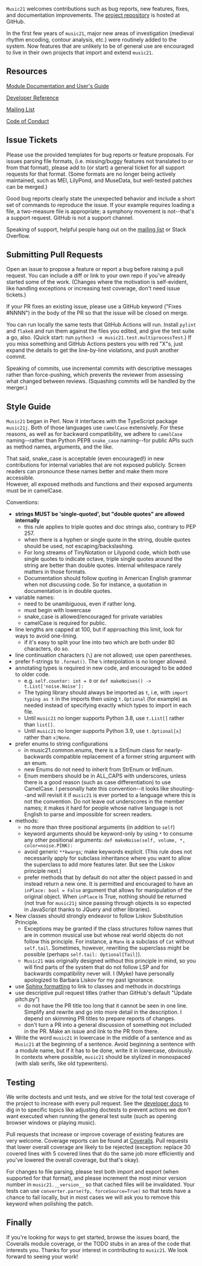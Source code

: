 `Music21` welcomes contributions such as bug reports, new features, fixes, and
documentation improvements. The
[project repository](http://www.github.com/cuthbertLab/music21) is hosted at GitHub.

In the first few years of `music21`, major new areas of investigation (medieval
rhythm encoding, contour analysis, etc.) were routinely added to the system. Now
features that are unlikely to be of general use are encouraged to live in their
own projects that import and extend `music21`.


## Resources ##

[Module Documentation and User's Guide](https://web.mit.edu/music21/doc/index.html)

[Developer Reference](https://web.mit.edu/music21/doc/developerReference/index.html)

[Mailing List](https://groups.google.com/forum/#!forum/music21list)

[Code of Conduct](README.md)


## Issue Tickets ##

Please use the provided templates for bug reports or feature proposals. For issues
parsing file formats, (i.e. missing/buggy features not translated to or from that
format), please add to (or start) a general ticket for all support requests for that format.
(Some formats are no longer being actively maintained, such as MEI, LilyPond, and MuseData,
but well-tested patches can be merged.)

Good bug reports clearly state the unexpected behavior and include a short set of
commands to reproduce the issue. If your example requires loading a file, a two-measure
file is appropriate; a symphony movement is not--that's a support request. GitHub
is not a support channel.

Speaking of support, helpful people hang out on the
[mailing list](https://groups.google.com/forum/#!forum/music21list)
or Stack Overflow.


## Submitting Pull Requests ##

Open an issue to propose a feature or report a bug before raising a pull request.
You can include a diff or link to your own repo if you've already started some of the work.
(Changes where the motivation is self-evident, like handling exceptions or increasing
test coverage, don't need issue tickets.)

If your PR fixes an existing issue, please use a GitHub keyword ("Fixes #NNNN")
in the body of the PR so that the issue will be closed on merge.

You can run locally the same tests that GitHub Actions will run. Install `pylint`
and `flake8` and run them against the files you edited, and give the test suite a go,
also. (Quick start: run `python3 -m music21.test.multiprocessTest`.)
If you miss something and GitHub Actions pesters you with red "X"s, just
expand the details to get the line-by-line violations, and push another commit.

Speaking of commits, use incremental commits with descriptive messages rather
than force-pushing, which prevents the reviewer from assessing what changed
between reviews. (Squashing commits will be handled by the merger.)


## Style Guide ##

`Music21` began in Perl. Now it interfaces with the TypeScript package `music21j`.
Both of those languages use `camelCase` extensively. For these reasons, 
as well as for backward compatibility, we adhere to `camelCase`
naming--rather than Python PEP8 `snake_case` naming--for public APIs such as method names,
arguments, and the like.

That said, snake_case is acceptable (even encouraged!) in new contributions
for internal variables that are not exposed publicly. Screen readers can
pronounce these names better and make them more accessible.  
However, all exposed methods and functions and their exposed arguments must
be in camelCase.

Conventions:

  - **strings MUST be 'single-quoted', but "double quotes" are allowed internally**
    -  this rule applies to triple quotes and doc strings also, contrary to PEP 257.
    -  when there is a hyphen or single quote in the string, double quotes should be used, not escaping/backslashing.
    -  For long streams of TinyNotation or Lilypond code, which both use single quotes to indicate octave,
       triple single quotes around the string are better than double quotes.  Internal whitespace
       rarely matters in those formats.
    -  Documentation should follow quoting in American English grammar when not 
       discussing code.  So for instance, a quotation in documentation is in double quotes.
  - variable names:
    - need to be unambiguous, even if rather long.
    - must begin with lowercase
    - snake_case is allowed/encouraged for private variables
    - camelCase is required for public.
  - line lengths are capped at 100, but if approaching this limit, look for ways to avoid one-lining.
    - if it's easy to split your line into two which are both under 80 characters, do so.
  - line continuation characters (`\`) are not allowed; use open parentheses.
  - prefer f-strings to `.format()`.  The `%` interpolation is no longer allowed.
  - annotating types is required in new code, and encouraged to be added to older code.
    - e.g. `self.counter: int = 0` or `def makeNoises() -> t.List['noise.Noise']:`
    - The typing library should always be imported as `t`, 
      i.e, with `import typing as t` in the imports then using `t.Optional` (for example) 
      as needed instead of specifying exactly which types to import in each file.
    - Until `music21` no longer supports Python 3.8, use `t.List[]` rather than `list[]`.
    - Until `music21` no longer supports Python 3.9, use `t.Optional[x]` rather than `x|None`.
  - prefer enums to string configurations
    - in music21.common.enums, there is a StrEnum class for nearly-backwards compatible
      replacement of a former string argument with an enum.
    - new Enums do not need to inherit from StrEnum or IntEnum.
    - Enum members should be in ALL_CAPS with underscores, unless there is a good reason (such
      as case differentiation) to use CamelCase.  I personally hate this convention--it looks
      like shouting--and will revisit it if `music21` is ever ported to a language where
      this is not the convention.  Do not leave out underscores in the member names; it makes
      it hard for people whose native language is not English to parse and impossible for
      screen readers.
  - methods:
    - no more than three positional arguments (in addition to `self`)
    - keyword arguments should be keyword-only by using `*`
      to consume any other positional arguments: `def makeNoise(self, volume, *, color=noise.PINK):`
    - avoid generic `**kwargs`; make keywords explicit. 
      (This rule does not necessarily apply for subclass inheritance where you want to allow the superclass
      to add more features later.  But see the Liskov principle next.)
    - prefer methods that by default do not alter the object passed in and instead return a new one.
      It is permitted and encouraged to have an `inPlace: bool = False` argument that allows for
      manipulation of the original object.  When `inPlace` is True, nothing should be returned
      (not true for `music21j` since passing through objects is so expected in JavaScript thanks
      to JQuery and other libraries).
  - New classes should strongly endeavor to follow Liskov Substitution Principle.
    - Exceptions may be granted if the class structures follow names that are in common musical use
      but whose real world objects do not follow this principle.  For instance, a `Manx` is a subclass
      of `Cat` without `self.tail`.  Sometimes, however, rewriting the superclass might be possible
      (perhaps `self.tail: Optional[Tail]`).
    - `Music21` was originally designed without this principle in mind, so you will find
      parts of the system that do not follow LSP and for backwards compatibility never will.
      I (Myke) have personally apologized to Barbara Liskov for my past ignorance. 
  - use [Sphinx formatting](https://web.mit.edu/music21/doc/developerReference/documenting.html#documenting-modules-and-classes)
      to link to classes and methods in docstrings
  - use descriptive pull request titles (rather than GitHub's default "Update pitch.py")
    - do not have the PR title too long that it cannot be seen in one line.  Simplify and
      rewrite and go into more detail in the description.  I depend on skimming PR titles
      to prepare reports of changes.
    - don't turn a PR into a general discussion of something not included in the PR.
      Make an issue and link to the PR from there.
  - Write the word `music21` in lowercase in the middle of a sentence and as `Music21` at
    the beginning of a sentence.  Avoid beginning a sentence with a module name, but if
    it has to be done, write it in lowercase, obviously.  In contexts where possible,
    `music21` should be stylized in monospaced (with slab serifs, like old typewriters).

## Testing ##

We write doctests and unit tests, and we strive for the total
test coverage of the project to increase with every pull request. See the
[developer docs](https://web.mit.edu/music21/doc/developerReference/index.html)
to dig in to specific topics like adjusting doctests to prevent
actions we don't want executed when running the general test suite (such as opening
browser windows or playing music).

Pull requests that increase or improve coverage of existing features are very welcome.
Coverage reports can be found at [Coveralls](https://coveralls.io/github/cuthbertLab/music21).
Pull requests that lower overall coverage are likely to be rejected (exception: replace
30 covered lines with 5 covered lines that do the same job more efficiently and you've
lowered the overall coverage, but that's okay).

For changes to file parsing, please test both import and export (when supported for
that format), and please increment the most minor version number in `music21.__version__`
so that cached files will be invalidated. Your tests can use `converter.parse(fp, forceSource=True)`
so that tests have a chance to fail locally, but in most cases we will ask you to 
remove this keyword when polishing the patch.


## Finally ##

If you're looking for ways to get started, browse the issues board, the Coveralls module
coverage, or the TODO stubs in an area of the code that interests you.
Thanks for your interest in contributing to `music21`. We look forward to seeing your work!
